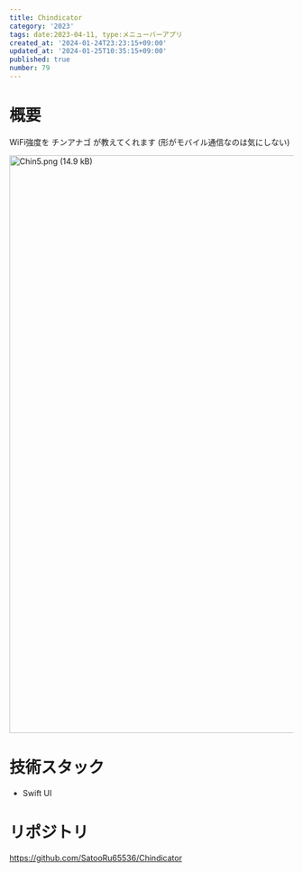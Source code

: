```yaml
---
title: Chindicator
category: '2023'
tags: date:2023-04-11, type:メニューバーアプリ
created_at: '2024-01-24T23:23:15+09:00'
updated_at: '2024-01-25T10:35:15+09:00'
published: true
number: 79
---
```


# 概要
WiFi強度を チンアナゴ が教えてくれます
(形がモバイル通信なのは気にしない)

<img width="1025" alt="Chin5.png (14.9 kB)" src="/images/articles/79/654c8126-fdd7-4969-a2d5-f3e9a94c8490.webp">

# 技術スタック
- Swift UI

# リポジトリ
https://github.com/SatooRu65536/Chindicator

